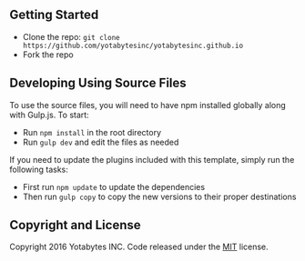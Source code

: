 ## Getting Started

* Clone the repo: `git clone https://github.com/yotabytesinc/yotabytesinc.github.io`
* Fork the repo

## Developing Using Source Files

To use the source files, you will need to have npm installed globally along with Gulp.js. To start:
* Run `npm install` in the root directory
* Run `gulp dev` and edit the files as needed

If you need to update the plugins included with this template, simply run the following tasks:
* First run `npm update` to update the dependencies
* Then run `gulp copy` to copy the new versions to their proper destinations

## Copyright and License

Copyright 2016 Yotabytes INC. Code released under the [MIT](https://github.com/yotabytesinc/yotabytesinc.github.io/LICENSE) license.
